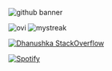 ![github banner](https://user-images.githubusercontent.com/29354749/223928041-ef90fef2-e141-4601-82b7-44cb93e53323.png)

<img src="https://github-readme-stats.vercel.app/api/top-langs?username=SuperbHappyGuy&show_icons=true&locale=en&layout=compact&theme=chartreuse-light" alt="ovi" />

<img src="https://github-readme-streak-stats.herokuapp.com/?user=SuperbHappyGuy&theme=tokyoday" alt="mystreak"/>

[![Dhanushka StackOverflow](https://github-readme-stackoverflow.vercel.app/?userID=19090344)](https://stackoverflow.com/users/3840208/dhanushka)

[![Spotify](https://novatorem-6r3h.vercel.app/api/spotify/?background_color=0d1117&border_color=ffffff)](https://open.spotify.com/user/12159198528)
<!--
**SuperbHappyGuy/SuperbHappyGuy** is a ✨ _special_ ✨ repository because its `README.md` (this file) appears on your GitHub profile.

Here are some ideas to get you started:

- 🔭 I’m currently working on ...
- 🌱 I’m currently learning ...
- 👯 I’m looking to collaborate on ...
- 🤔 I’m looking for help with ...
- 💬 Ask me about ...
- 📫 How to reach me: ...
- 😄 Pronouns: ...
- ⚡ Fun fact: ...
-->
